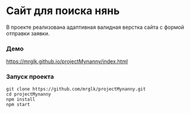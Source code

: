 # Сайт для поиска нянь

В проекте реализована адаптивная валидная верстка сайта с формой отправки заявки.

### Демо

https://mrglk.github.io/projectMynanny/index.html

### Запуск проекта

```
git clone https://github.com/mrglk/projectMynanny.git
cd projectMynanny
npm install
npm start

